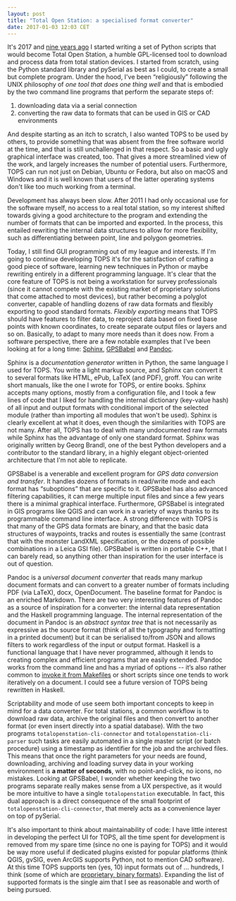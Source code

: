 ```yaml
---
layout: post
title: "Total Open Station: a specialised format converter"
date: 2017-01-03 12:03 CET
---
```



It's 2017 and
[nine years ago](http://steko.iosa.it/2008/02/cat-devtotal_station-file/)
I started writing a set of Python scripts that would become Total Open
Station, a humble GPL-licensed tool to download and process data from
total station devices. I started from scratch, using the Python
standard library and pySerial as best as I could, to create a small
but complete program. Under the hood, I've been “religiously”
following the UNIX philosophy of *one tool that does one thing well*
and that is embodied by the two command line programs that perform the
separate steps of:

1. downloading data via a serial connection
2. converting the raw data to formats that can be used in GIS or CAD
   environments 

And despite starting as an itch to scratch, I also wanted TOPS to be
used by others, to provide something that was absent from the free
software world at the time, and that is still unchallenged in that
respect. So a basic and ugly graphical interface was created,
too. That gives a more streamlined view of the work, and largely
increases the number of potential users. Furthermore, TOPS can run not
just on Debian, Ubuntu or Fedora, but also on macOS and Windows and it
is well known that users of the latter operating systems don't like
too much working from a terminal.

Development has always been slow. After 2011 I had only occasional use
for the software myself, no access to a real total station, so my
interest shifted towards giving a good architecture to the program and
extending the number of formats that can be imported and exported. In
the process, this entailed rewriting the internal data structures to
allow for more flexibility, such as differentiating between point,
line and polygon geometries.

Today, I still find GUI programming out of my league and interests. If
I'm going to continue developing TOPS it's for the satisfaction of
crafting a good piece of software, learning new techniques in Python
or maybe rewriting entirely in a different programming language. It's
clear that the core feature of TOPS is not being a workstation for
survey professionals (since it cannot compete with the existing market
of proprietary solutions that come attached to most devices), but
rather becoming a polyglot converter, capable of handling dozens of
raw data formats and flexibly exporting to good standard
formats. *Flexibly exporting* means that TOPS should have features to
filter data, to reproject data based on fixed base points with known
coordinates, to create separate output files or layers and so
on. Basically, to adapt to many more needs than it does now. From a
software perspective, there are a few notable examples that I've been
looking at for a long time: [Sphinx](http://www.sphinx-doc.org/),
[GPSBabel](https://www.gpsbabel.org/) and
[Pandoc](http://pandoc.org/).

Sphinx is a *documentation generator* written in Python, the same
language I used for TOPS. You write a light markup source, and Sphinx can
convert it to several formats like HTML, ePub, LaTeX (and PDF),
groff. You can write short manuals, like the one I wrote for TOPS, or
entire books. Sphinx accepts many options, mostly from a configuration
file, and I took a few lines of code that I liked for handling the
internal dictionary (key-value hash) of all input and output formats
with conditional import of the selected module (rather than importing
all modules that won't be used). Sphinx is clearly excellent at what
it does, even though the similarities with TOPS are not many. After
all, TOPS has to deal with many undocumented raw formats while Sphinx
has the advantage of only one standard format. Sphinx was originally
written by Georg Brandl, one of the best Python developers and a
contributor to the standard library, in a highly elegant
object-oriented architecture that I'm not able to replicate.

GPSBabel is a venerable and excellent program for *GPS data conversion
and transfer*. It handles dozens of formats in read/write mode and
each format has “suboptions” that are specific to it. GPSBabel has
also advanced filtering capabilities, it can merge multiple input
files and since a few years there is a minimal graphical
interface. Furthermore, GPSBabel is integrated in GIS programs like
QGIS and can work in a variety of ways thanks to its programmable
command line interface. A strong difference with TOPS is that many of
the GPS data formats are binary, and that the basic data structures of
waypoints, tracks and routes is essentially the same (contrast that
with the monster LandXML specification, or the dozens of possible
combinations in a Leica GSI file). GPSBabel is written in portable
C++, that I can barely read, so anything other than inspiration for
the user interface is out of question.

Pandoc is a *universal document converter* that reads many markup
document formats and can convert to a greater number of formats
including PDF (via LaTeX), docx, OpenDocument. The baseline format for
Pandoc is an enriched Markdown. There are two very interesting
features of Pandoc as a source of inspiration for a converter: the
internal data representation and the Haskell programming language. The
internal representation of the document in Pandoc is an *abstract
syntax tree* that is not necessarily as expressive as the source
format (think of all the typography and formatting in a printed
document) but it can be serialised to/from JSON and allows filters to
work regardless of the input or output format. Haskell is a functional
language that I have never programmed, although it lends to creating
complex and efficient programs that are easily extended. Pandoc works
from the command line and has a myriad of options -- it’s also rather
common to
[invoke it from Makefiles](https://github.com/kjhealy/pandoc-templates/blob/master/makefile/Makefile)
or short scripts since one tends to work iteratively on a document. I
could see a future version of TOPS being rewritten in Haskell.

Scriptability and mode of use seem both important concepts to keep in
mind for a data converter. For total stations, a common workflow is to
download raw data, archive the original files and then convert to
another format (or even insert directly into a spatial database). With
the two programs `totalopenstation-cli-connector` and
`totalopenstation-cli-parser` such tasks are easily automated in a
single master script (or batch procedure) using a timestamp as
identifier for the job and the archived files. This means that once
the right parameters for your needs are found, downloading, archiving
and loading survey data in your working environment is **a matter of
seconds**, with no point-and-click, no icons, no mistakes. Looking at
GPSBabel, I wonder whether keeping the two programs separate really
makes sense from a UX perspective, as it would be more intuitive to
have a single `totalopenstation` executable. In fact, this dual
approach is a direct consequence of the small footprint of
`totalopenstation-cli-connector`, that merely acts as a convenience
layer on top of pySerial.

It's also important to think about maintainability of code: I have
little interest in developing the perfect UI for TOPS, all the time
spent for development is removed from my spare time (since no one is
paying for TOPS) and it would be way more useful if dedicated plugins
existed for popular platforms (think QGIS, gvSIG, even ArcGIS supports
Python, not to mention CAD software). At this time TOPS supports ten
(yes, 10) input formats out of ... hundreds, I think (some of which
are
[proprietary, binary formats](https://github.com/steko/totalopenstation/issues/38)). Expanding
the list of supported formats is the single aim that I see as
reasonable and worth of being pursued.
